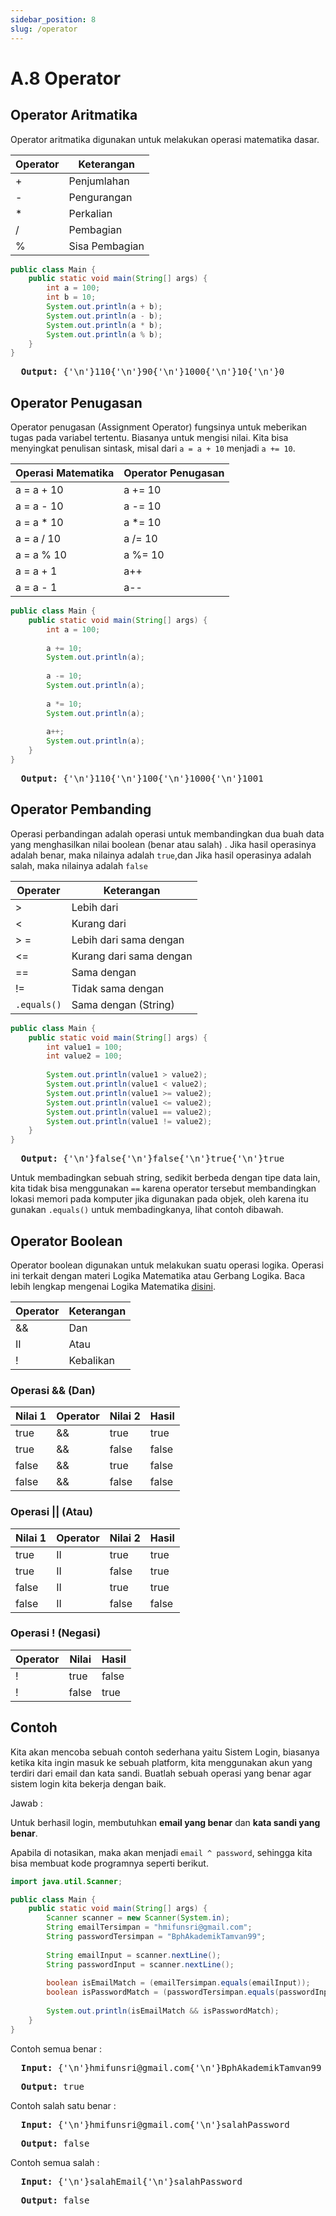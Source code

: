 ```yaml
---
sidebar_position: 8
slug: /operator
---
```


# A.8 Operator

## Operator Aritmatika

Operator aritmatika digunakan untuk melakukan operasi matematika dasar.

| Operator | Keterangan     |
|----------|----------------|
| +        | Penjumlahan    |
| -        | Pengurangan    |
| *        | Perkalian      |
| /        | Pembagian      |
| %        | Sisa Pembagian |

```java title="../src/Main.java"
public class Main {
    public static void main(String[] args) {
        int a = 100;
        int b = 10;
        System.out.println(a + b);
        System.out.println(a - b);
        System.out.println(a * b);
        System.out.println(a % b);
    }
}
```

<pre>
  <b>Output: </b>{'\n'}110{'\n'}90{'\n'}1000{'\n'}10{'\n'}0
</pre>

## Operator Penugasan

Operator penugasan (Assignment Operator) fungsinya untuk meberikan tugas pada variabel tertentu. Biasanya untuk mengisi
nilai. Kita bisa menyingkat penulisan sintask, misal dari `a = a + 10` menjadi `a += 10`.

| Operasi Matematika | Operator Penugasan |
|--------------------|--------------------|
| a = a + 10         | a += 10            |
| a = a - 10         | a -= 10            |
| a = a * 10         | a *= 10            |
| a = a / 10         | a /= 10            |
| a = a % 10         | a %= 10            |
| a = a + 1          | a++                |
| a = a - 1          | a--                |

```java title="../src/Main.java"
public class Main {
    public static void main(String[] args) {
        int a = 100;
        
        a += 10;
        System.out.println(a);
        
        a -= 10;
        System.out.println(a);
        
        a *= 10;
        System.out.println(a);
        
        a++;
        System.out.println(a);
    }
}
```

<pre>
  <b>Output: </b>{'\n'}110{'\n'}100{'\n'}1000{'\n'}1001
</pre>

## Operator Pembanding

Operasi perbandingan adalah operasi untuk membandingkan dua buah data yang menghasilkan nilai boolean (benar atau salah)
. Jika hasil operasinya adalah benar, maka nilainya adalah `true`,dan Jika hasil operasinya adalah salah, maka nilainya
adalah `false`

| Operater    | Keterangan              |
|-------------|-------------------------|
| >           | Lebih dari              |
| <           | Kurang dari             |
| > =         | Lebih dari sama dengan  |
| <=          | Kurang dari sama dengan |
| ==          | Sama dengan             |
| !=          | Tidak sama dengan       |
| `.equals()` | Sama dengan (String)    |


```java title="../src/Main.java"
public class Main {
    public static void main(String[] args) {
        int value1 = 100;
        int value2 = 100;
        
        System.out.println(value1 > value2);
        System.out.println(value1 < value2);
        System.out.println(value1 >= value2);
        System.out.println(value1 <= value2);
        System.out.println(value1 == value2);
        System.out.println(value1 != value2);
    }
}
```

<pre>
  <b>Output: </b>{'\n'}false{'\n'}false{'\n'}true{'\n'}true
</pre>

Untuk membadingkan sebuah string, sedikit berbeda dengan tipe data lain, kita tidak bisa menggunakan `==` karena operator tersebut membandingkan lokasi memori pada komputer jika digunakan pada objek, oleh karena itu gunakan `.equals()` untuk membadingkanya, lihat contoh dibawah.



## Operator Boolean

Operator boolean digunakan untuk melakukan suatu operasi logika. Operasi ini terkait dengan materi Logika Matematika
atau Gerbang Logika. Baca lebih lengkap mengenai Logika
Matematika [disini](https://pahamify.com/blog/pahami-materi/materi-matematika/materi-logika-matematika-kelas-11/).

| Operator | Keterangan        |
|----------|-------------------|
| &&       | Dan               |
| II       | Atau              |
| !        | Kebalikan         |

### Operasi && (Dan)

| Nilai 1 | Operator | Nilai 2 | Hasil |
|---------|----------|---------|-------|
| true    | &&       | true    | true  |
| true    | &&       | false   | false |
| false   | &&       | true    | false |
| false   | &&       | false   | false |

### Operasi || (Atau)

| Nilai 1 | Operator | Nilai 2 | Hasil  |
|---------|----------|---------|--------|
| true    | II       | true    | true   |
| true    | II       | false   | true   |
| false   | II       | true    | true   |
| false   | II       | false   | false  |

### Operasi ! (Negasi)

| Operator | Nilai | Hasil |
|----------|-------|-------|
| !        | true  | false |
| !        | false | true  |

## Contoh

Kita akan mencoba sebuah contoh sederhana yaitu Sistem Login, biasanya ketika kita ingin masuk ke sebuah platform, kita
menggunakan akun yang terdiri dari email dan kata sandi. Buatlah sebuah operasi yang benar agar sistem login kita
bekerja dengan baik.

Jawab :

Untuk berhasil login, membutuhkan **email yang benar** dan **kata sandi yang benar**.

Apabila di notasikan, maka akan menjadi `email ^ password`, sehingga kita bisa membuat kode programnya seperti berikut.

```java title="../src/Main.java"
import java.util.Scanner;

public class Main {
    public static void main(String[] args) {
        Scanner scanner = new Scanner(System.in);
        String emailTersimpan = "hmifunsri@gmail.com";
        String passwordTersimpan = "BphAkademikTamvan99";
        
        String emailInput = scanner.nextLine();
        String passwordInput = scanner.nextLine();
        
        boolean isEmailMatch = (emailTersimpan.equals(emailInput));
        boolean isPasswordMatch = (passwordTersimpan.equals(passwordInput));
        
        System.out.println(isEmailMatch && isPasswordMatch);
    }
}
```
Contoh semua benar :
<pre>
  <b>Input: </b>{'\n'}hmifunsri@gmail.com{'\n'}BphAkademikTamvan99
</pre>

<pre>
  <b>Output: </b>true
</pre>

Contoh salah satu benar :
<pre>
  <b>Input: </b>{'\n'}hmifunsri@gmail.com{'\n'}salahPassword
</pre>

<pre>
  <b>Output: </b>false
</pre>

Contoh semua salah :

<pre>
  <b>Input: </b>{'\n'}salahEmail{'\n'}salahPassword
</pre>

<pre>
  <b>Output: </b>false
</pre>